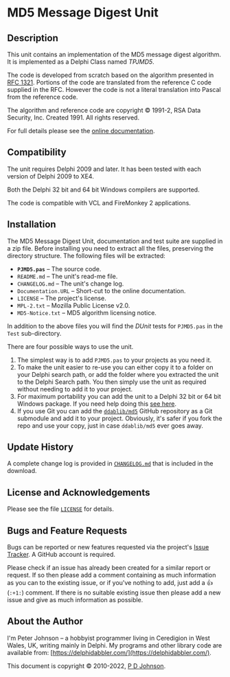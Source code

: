 # MD5 Message Digest Unit

## Description

This unit contains an implementation of the MD5 message digest algorithm. It is implemented as a Delphi Class named _TPJMD5_.

The code is developed from scratch based on the algorithm presented in [RFC 1321](http://www.faqs.org/rfcs/rfc1321.html). Portions of the code are translated from the reference C code supplied in the RFC. However the code is not a literal translation into Pascal from the reference code.

The algorithm and reference code are copyright © 1991-2, RSA Data Security, Inc. Created 1991. All rights reserved.

For full details please see the [online documentation](https://delphidabbler.com/url/md5-docs).

## Compatibility

The unit requires Delphi 2009 and later. It has been tested with each version of Delphi 2009 to XE4.

Both the Delphi 32 bit and 64 bit Windows compilers are supported.

The code is compatible with VCL and FireMonkey 2 applications.

## Installation

The MD5 Message Digest Unit, documentation and test suite are supplied in a zip file. Before installing you need to extract all the files, preserving the directory structure. The following files will be extracted:

* **`PJMD5.pas`** – The source code.
* `README.md` – The unit's read-me file.
* `CHANGELOG.md` – The unit's change log.
* `Documentation.URL` – Short-cut to the online documentation.
* `LICENSE` – The project's license.
* `MPL-2.txt` – Mozilla Public License v2.0.
* `MD5-Notice.txt` – MD5 algorithm licensing notice.

In addition to the above files you will find the _DUnit_ tests for `PJMD5.pas` in the `Test` sub-directory.

There are four possible ways to use the unit.

1. The simplest way is to add `PJMD5.pas` to your projects as you need it.
2. To make the unit easier to re-use you can either copy it to a folder on your Delphi search path, or add the folder where you extracted the unit to the Delphi Search path. You then simply use the unit as required without needing to add it to your project.
3. For maximum portability you can add the unit to a Delphi 32 bit or 64 bit Windows package. If you need help doing this [see here](https://delphidabbler.com/url/install-comp).
4. If you use Git you can add the [`ddablib/md5`](https://github.com/ddablib/md5) GitHub repository as a Git submodule and add it to your project. Obviously, it's safer if you fork the repo and use your copy, just in case `ddablib/md5` ever goes away.

## Update History

A complete change log is provided in [`CHANGELOG.md`](https://github.com/ddablib/md5/blob/main/CHANGELOG.md) that is included in the download.

## License and Acknowledgements

Please see the file [`LICENSE`](https://raw.githubusercontent.com/ddablib/md5/md5/blob/main/LICENSE) for details.

## Bugs and Feature Requests

Bugs can be reported or new features requested via the project's [Issue Tracker](https://github.com/ddablib/md5/issues). A GitHub account is required.

Please check if an issue has already been created for a similar report or request. If so then please add a comment containing as much information as you can to the existing issue, or if you've nothing to add, just add a :+1: (`:+1:`) comment. If there is no suitable existing issue then please add a new issue and give as much information as possible.

## About the Author

I'm Peter Johnson – a hobbyist programmer living in Ceredigion in West Wales, UK, writing mainly in Delphi. My programs and other library code are available from: [https://delphidabbler.com/](https://delphidabbler.com/).

This document is copyright © 2010-2022, [P D Johnson](https://gravatar.com/delphidabbler).
